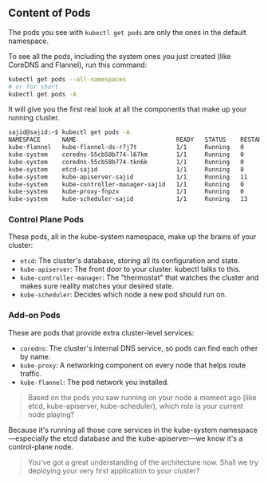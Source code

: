 ## Content of Pods
The pods you see with `kubectl get pods` are only the ones in the default namespace. 

To see all the pods, including the system ones you just created (like CoreDNS and Flannel), run this command:

```bash
kubectl get pods --all-namespaces
# or for short
kubectl get pods -A
```

It will give you the first real look at all the components that make up your running cluster.

```bash
sajid@sajid:~$ kubectl get pods -A 
NAMESPACE      NAME                            READY   STATUS    RESTARTS   AGE 
kube-flannel   kube-flannel-ds-r7j7t           1/1     Running   0          5m56s 
kube-system    coredns-55cb58b774-l67km        1/1     Running   0          26m 
kube-system    coredns-55cb58b774-tkn6k        1/1     Running   0          26m 
kube-system    etcd-sajid                      1/1     Running   8          26m 
kube-system    kube-apiserver-sajid            1/1     Running   11         26m 
kube-system    kube-controller-manager-sajid   1/1     Running   0          26m 
kube-system    kube-proxy-fnpzx                1/1     Running   0          26m 
kube-system    kube-scheduler-sajid            1/1     Running   13         26m
```

### Control Plane Pods
These pods, all in the kube-system namespace, make up the brains of your cluster:
* `etcd`: The cluster's database, storing all its configuration and state.
* `kube-apiserver`: The front door to your cluster. kubectl talks to this.
* `kube-controller-manager`: The "thermostat" that watches the cluster and makes sure reality matches your desired state.
* `kube-scheduler`: Decides which node a new pod should run on.

### Add-on Pods
These are pods that provide extra cluster-level services:
* `coredns`: The cluster's internal DNS service, so pods can find each other by name.
* `kube-proxy`: A networking component on every node that helps route traffic.
* `kube-flannel`: The pod network you installed.

> Based on the pods you saw running on your node a moment ago (like etcd, kube-apiserver, kube-scheduler), which role is your current node playing?

Because it's running all those core services in the kube-system namespace—especially the etcd database and the kube-apiserver—we know it's a control-plane node.

> You've got a great understanding of the architecture now. Shall we try deploying your very first application to your cluster?